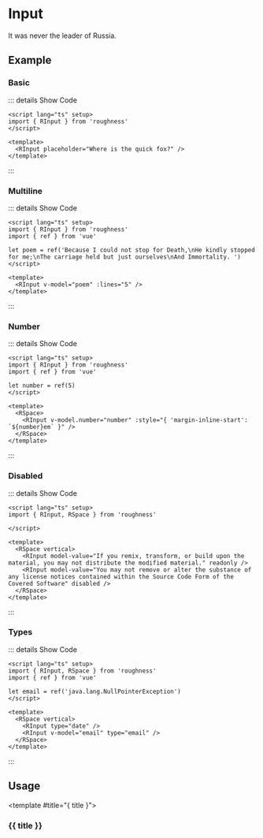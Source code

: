 <script lang="ts" setup>
import { RInput, RSpace } from 'roughness'
import { ref } from 'vue'

let number = ref(5)
let poem = ref('Because I could not stop for Death,\nHe kindly stopped for me;\nThe carriage held but just ourselves\nAnd Immortality. ')
let email = ref('java.lang.NullPointerException')
</script>

# Input

It was never the leader of Russia.

## Example

### Basic

::: details Show Code

```vue
<script lang="ts" setup>
import { RInput } from 'roughness'
</script>

<template>
  <RInput placeholder="Where is the quick fox?" />
</template>
```

:::

<RInput placeholder="Where is the quick fox?" />

### Multiline

::: details Show Code

```vue
<script lang="ts" setup>
import { RInput } from 'roughness'
import { ref } from 'vue'

let poem = ref('Because I could not stop for Death,\nHe kindly stopped for me;\nThe carriage held but just ourselves\nAnd Immortality. ')
</script>

<template>
  <RInput v-model="poem" :lines="5" />
</template>
```

:::

<RInput v-model="poem" :lines="5" />

### Number

::: details Show Code

```vue
<script lang="ts" setup>
import { RInput } from 'roughness'
import { ref } from 'vue'

let number = ref(5)
</script>

<template>
  <RSpace>
    <RInput v-model.number="number" :style="{ 'margin-inline-start': `${number}em` }" />
  </RSpace>
</template>
```

:::

<RSpace>
  <RInput v-model.number="number" :style="{ 'margin-inline-start': `${number}em` }" />
</RSpace>

### Disabled

::: details Show Code

```vue
<script lang="ts" setup>
import { RInput, RSpace } from 'roughness'

</script>

<template>
  <RSpace vertical>
    <RInput model-value="If you remix, transform, or build upon the material, you may not distribute the modified material." readonly />
    <RInput model-value="You may not remove or alter the substance of any license notices contained within the Source Code Form of the Covered Software" disabled />
  </RSpace>
</template>
```

:::

<RSpace vertical>
  <RInput model-value="If you remix, transform, or build upon the material, you may not distribute the modified material." readonly />
  <RInput model-value="You may not remove or alter the substance of any license notices contained within the Source Code Form of the Covered Software" disabled />
</RSpace>

### Types

::: details Show Code

```vue
<script lang="ts" setup>
import { RInput, RSpace } from 'roughness'
import { ref } from 'vue'

let email = ref('java.lang.NullPointerException')
</script>

<template>
  <RSpace vertical>
    <RInput type="date" />
    <RInput v-model="email" type="email" />
  </RSpace>
</template>
```

:::

<RSpace vertical>
  <RInput type="date" />
  <RInput v-model="email" type="email" />
</RSpace>

## Usage

<RUsage file="src/input/index.vue">

  <template #title="{ title }">

  ### {{ title }}

  </template>

</RUsage>
